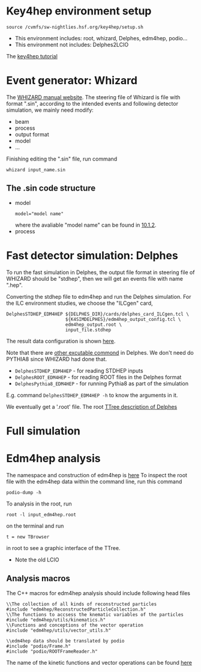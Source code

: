 # Key4hep environment setup
```
source /cvmfs/sw-nightlies.hsf.org/key4hep/setup.sh
```
* This environment includes: root, whizard, Delphes, edm4hep, podio...
* This environment not includes: Delphes2LCIO

The [key4hep tutorial](https://github.com/key4hep/key4hep-tutorials)

# Event generator: Whizard
The [WHIZARD manual website](https://whizard.hepforge.org/manual/index.html).
The steering file of Whizard is file with format ".sin", according to the intended events and following detector simulation, we mainly need modify:
* beam
* process
* output format
* model
* ...

Finishing editing the ".sin" file, run command
```
whizard input_name.sin
```
## The .sin code structure
* model
  ```
  model="model name"
  ```
  where the avaliable "model name" can be found in [10.1.2](https://whizard.hepforge.org/manual/manual011.html#tab%3Amodels).
* process 
# Fast detector simulation: Delphes
To run the fast simulation in Delphes, the output file format in steering file of WHIZARD should be "stdhep", then we will get an events file with name ".hep".

Converting the stdhep file to edm4hep and run the Delphes simulation. For the ILC environment studies, we choose the "ILCgen" card,
```
DelphesSTDHEP_EDM4HEP ${DELPHES_DIR}/cards/delphes_card_ILCgen.tcl \
                      ${K4SIMDELPHES}/edm4hep_output_config.tcl \
                      edm4hep_output.root \
                      input_file.stdhep
 ```
The result data configuration is shown [here](https://github.com/key4hep/k4SimDelphes/blob/main/doc/output_config.md#known-issues).

Note that there are [other excutable commond](https://key4hep.github.io/key4hep-doc/tutorials/k4simdelphes/doc/starterkit/k4SimDelphes/Readme.html) in Delphes. We don't need do PYTHIA8 since WHIZARD had done that.

* `DelphesSTDHEP_EDM4HEP` - for reading STDHEP inputs
* `DelphesROOT_EDM4HEP` - for reading ROOT files in the Delphes format
* `DelphesPythia8_EDM4HEP` - for running Pythia8 as part of the simulation

E.g. command `DelphesSTDHEP_EDM4HEP -h` to know the arguments in it.

We eventually get a '.root' file. The root [TTree description of Delphes](https://cp3.irmp.ucl.ac.be/projects/delphes/wiki/WorkBook/RootTreeDescription)

# Full simulation

# Edm4hep analysis
The namespace and construction of edm4hep is [here](https://edm4hep.web.cern.ch)
To inspect the root file with the edm4hep data within the command line, run this command
```
podio-dump -h
```
To analysis in the root, run 
```
root -l input_edm4hep.root 
```
on the terminal and run 
```
t = new TBrowser
```
in root to see a graphic interface of the TTree.

* Note the old LCIO
## Analysis macros
The C++ macros for edm4hep analysis should include following head files
```
\\The collection of all kinds of reconstructed particles
#include "edm4hep/ReconstructedParticleCollection.h"
\\The functions to accsess the knematic variables of the particles
#include "edm4hep/utils/kinematics.h"
\\Functions and conceptions of the vector operation
#include "edm4hep/utils/vector_utils.h"

\\edm4hep data should be translated by podio
#include "podio/Frame.h"
#include "podio/ROOTFrameReader.h"
```
The name of the kinetic functions and vector operations can be found [here](https://github.com/key4hep/EDM4hep/tree/main/utils/include/edm4hep/utils)


